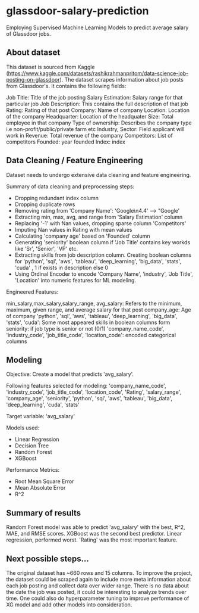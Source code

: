 # glassdoor-salary-prediction

Employing Supervised Machine Learning Models to predict average salary of Glassdoor jobs. 

## About dataset

This dataset is sourced from Kaggle (https://www.kaggle.com/datasets/rashikrahmanpritom/data-science-job-posting-on-glassdoor). The dataset scrapes information about job posts from Glassdoor's. It contains the following fields:

Job Title: Title of the job posting
Salary Estimation: Salary range for that particular job
Job Description: This contains the full description of that job
Rating: Rating of that post
Company: Name of company
Location: Location of the company
Headquarter: Location of the headquater
Size: Total employee in that company
Type of ownership: Describes the company type i.e non-profit/public/private farm etc
Industry, Sector: Field applicant will work in
Revenue: Total revenue of the company
Competitors: List of competitors
Founded: year founded
Index: index

## Data Cleaning / Feature Engineering

Dataset needs to undergo extensive data cleaning and feature engineering. 

Summary of data cleaning and preprocessing steps:
- Dropping redundant index column
- Dropping duplicate rows
- Removing rating from 'Company Name': 'Google\n4.4' --> "Google'
- Extracting min, max, avg, and range from 'Salary Estimation' column
- Replacing '-1' with Nan values, dropping sparse column 'Competitors'
- Imputing Nan values in Rating with mean values
- Calculating 'company age' based on 'Founded' column
- Generating 'seniority' boolean column if 'Job Title' contains key workds like 'Sr', 'Senior', 'VP' etc. 
- Extracting skills from job description column. Creating boolean columns for 'python', 'sql', 'aws', 'tableau', 'deep_learning', 'big_data', 'stats', 'cuda' , 1 if exists in description else 0
- Using Ordinal Encoder to encode 'Company Name', 'industry', 'Job Title', 'Location' into numeric features for ML modeling. 

Engineered Features:

min_salary,max_salary,salary_range, avg_salary: Refers to the minimum, maximum, given range, and average salary for that post
company_age: Age of company
'python', 'sql', 'aws', 'tableau', 'deep_learning', 'big_data', 'stats', 'cuda': Some most appeared skills in boolean columns form
seniority: if job type is senior or not (0/1)
'company_name_code', 'industry_code', 'job_title_code', 'location_code': encoded categorical columns 

## Modeling

Objective: Create a model that predicts 'avg_salary'.

Following features selected for modeling: 'company_name_code', 'industry_code', 'job_title_code', 'location_code', 'Rating', 'salary_range', 'company_age', 'seniority', 'python', 'sql', 'aws', 'tableau', 'big_data', 'deep_learning', 'cuda', 'stats'

Target variable: 'avg_salary'

Models used:
- Linear Regression
- Decision Tree 
- Random Forest 
- XGBoost

Performance Metrics:
- Root Mean Square Error
- Mean Absolute Error
- R^2

## Summary of results

Random Forest model was able to predict 'avg_salary' with the best, R^2, MAE, and RMSE scores. XGBoost was the second best predictor. Linear regression, performed worst. 'Rating' was the most important feature. 

## Next possible steps...

The original dataset has ~660 rows and 15 columns. To improve the project, the dataset could be scraped again to include more meta information about each job posting and collect data over wider range. There is no data about the date the job was posted, it could be interesting to analyze trends over time. One could also do hyperparameter tuning to improve performance of XG model and add other models into consideration. 

